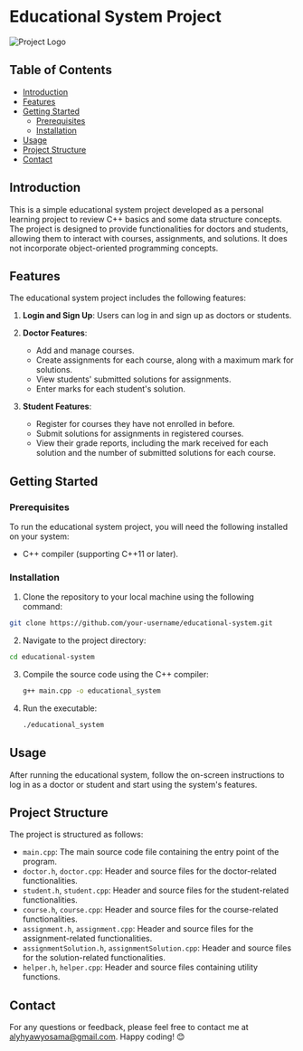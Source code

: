 # Educational System Project

![Project Logo](link_to_your_project_logo.png)

## Table of Contents
- [Introduction](#introduction)
- [Features](#features)
- [Getting Started](#getting-started)
  - [Prerequisites](#prerequisites)
  - [Installation](#installation)
- [Usage](#usage)
- [Project Structure](#project-structure)
- [Contact](#contact)

## Introduction
This is a simple educational system project developed as a personal learning project to review C++ basics and some data structure concepts. The project is designed to provide functionalities for doctors and students, allowing them to interact with courses, assignments, and solutions. It does not incorporate object-oriented programming concepts.

## Features
The educational system project includes the following features:

1. **Login and Sign Up**: Users can log in and sign up as doctors or students.

2. **Doctor Features**:
   - Add and manage courses.
   - Create assignments for each course, along with a maximum mark for solutions.
   - View students' submitted solutions for assignments.
   - Enter marks for each student's solution.

3. **Student Features**:
   - Register for courses they have not enrolled in before.
   - Submit solutions for assignments in registered courses.
   - View their grade reports, including the mark received for each solution and the number of submitted solutions for each course.

## Getting Started
### Prerequisites
To run the educational system project, you will need the following installed on your system:
- C++ compiler (supporting C++11 or later).

### Installation
1. Clone the repository to your local machine using the following command:
```bash
git clone https://github.com/your-username/educational-system.git
```
2. Navigate to the project directory:
```bash
cd educational-system
```

3. Compile the source code using the C++ compiler:
   ```bash
   g++ main.cpp -o educational_system
   ```
4. Run the executable:
   ```bash
   ./educational_system
   ```




## Usage
After running the educational system, follow the on-screen instructions to log in as a doctor or student and start using the system's features.

## Project Structure
The project is structured as follows:
- `main.cpp`: The main source code file containing the entry point of the program.
- `doctor.h`, `doctor.cpp`: Header and source files for the doctor-related functionalities.
- `student.h`, `student.cpp`: Header and source files for the student-related functionalities.
- `course.h`, `course.cpp`: Header and source files for the course-related functionalities.
- `assignment.h`, `assignment.cpp`: Header and source files for the assignment-related functionalities.
- `assignmentSolution.h`, `assignmentSolution.cpp`: Header and source files for the solution-related functionalities.
- `helper.h`, `helper.cpp`: Header and source files containing utility functions.


## Contact
For any questions or feedback, please feel free to contact me at [alyhyawyosama@gmail.com](mailto:alyhyawyosama@gmail.com). Happy coding! 😊

